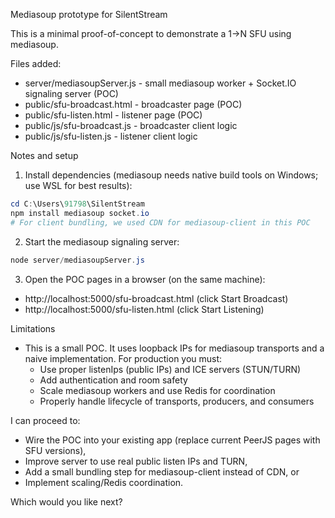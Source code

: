 Mediasoup prototype for SilentStream

This is a minimal proof-of-concept to demonstrate a 1->N SFU using mediasoup.

Files added:
- server/mediasoupServer.js - small mediasoup worker + Socket.IO signaling server (POC)
- public/sfu-broadcast.html - broadcaster page (POC)
- public/sfu-listen.html - listener page (POC)
- public/js/sfu-broadcast.js - broadcaster client logic
- public/js/sfu-listen.js - listener client logic

Notes and setup
1. Install dependencies (mediasoup needs native build tools on Windows; use WSL for best results):

```powershell
cd C:\Users\91798\SilentStream
npm install mediasoup socket.io
# For client bundling, we used CDN for mediasoup-client in this POC
```

2. Start the mediasoup signaling server:

```powershell
node server/mediasoupServer.js
```

3. Open the POC pages in a browser (on the same machine):
- http://localhost:5000/sfu-broadcast.html (click Start Broadcast)
- http://localhost:5000/sfu-listen.html (click Start Listening)

Limitations
- This is a small POC. It uses loopback IPs for mediasoup transports and a naive implementation. For production you must:
  - Use proper listenIps (public IPs) and ICE servers (STUN/TURN)
  - Add authentication and room safety
  - Scale mediasoup workers and use Redis for coordination
  - Properly handle lifecycle of transports, producers, and consumers

I can proceed to:
- Wire the POC into your existing app (replace current PeerJS pages with SFU versions),
- Improve server to use real public listen IPs and TURN,
- Add a small bundling step for mediasoup-client instead of CDN, or
- Implement scaling/Redis coordination.

Which would you like next?